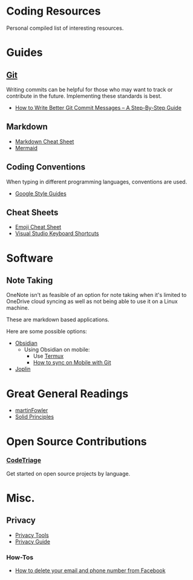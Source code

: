 <!-- @format -->

# Coding Resources

Personal compiled list of interesting resources.

# Guides

## [Git](https://git-scm.com/)

Writing commits can be helpful for those who may want to track or contribute in the future. Implementing these standards is best.

-   [How to Write Better Git Commit Messages – A Step-By-Step Guide](https://www.freecodecamp.org/news/how-to-write-better-git-commit-messages/)

## Markdown

-   [Markdown Cheat Sheet](https://www.markdownguide.org/cheat-sheet/)
-   [Mermaid](https://github.com/mermaid-js/mermaid)

## Coding Conventions

When typing in different programming languages, conventions are used.

-   [Google Style Guides](https://google.github.io/styleguide)

## Cheat Sheets

-   [Emoji Cheat Sheet](https://github.com/ikatyang/emoji-cheat-sheet)
-   [Visual Studio Keyboard Shortcuts](https://code.visualstudio.com/shortcuts/keyboard-shortcuts-windows.pdf)

# Software

## Note Taking

OneNote isn't as feasible of an option for note taking when it's limited to OneDrive cloud syncing as well as not being able to use it on a Linux machine.

These are markdown based applications.

Here are some possible options:

-   [Obsidian](https://obsidian.md/)
    -   Using Obsidian on mobile:
        -   Use [Termux](https://github.com/termux/termux-app)
        -   [How to sync on Mobile with Git](https://www.greghilston.com/post/how-i-use-obsidian-mobile-with-git-on-android/)
-   [Joplin](https://joplinapp.org/)

# Great General Readings

-   [martinFowler](https://martinfowler.com/)
-   [Solid Principles](https://www.freecodecamp.org/news/solid-principles-for-programming-and-software-design/)

# Open Source Contributions

### [CodeTriage](https://www.codetriage.com/)

Get started on open source projects by language.

# Misc.

## Privacy

-   [Privacy Tools](https://www.privacytools.io/)
-   [Privacy Guide](https://www.privacyguides.org/)

### How-Tos

-   [How to delete your email and phone number from Facebook](https://www.malwarebytes.com/blog/personal/2022/11/how-to-delete-your-email-and-phone-number-from-facebook)
